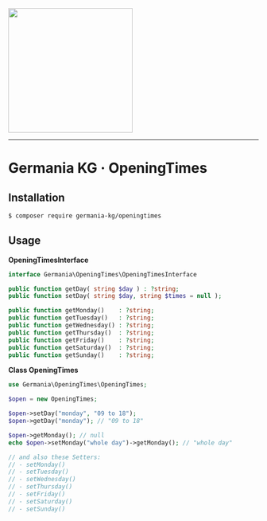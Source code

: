 <img src="https://static.germania-kg.com/logos/ga-logo-2016-web.svgz" width="250px">

------



# Germania KG · OpeningTimes



## Installation

```bash
$ composer require germania-kg/openingtimes
```



## Usage

**OpeningTimesInterface**

```php
interface Germania\OpeningTimes\OpeningTimesInterface

public function getDay( string $day ) : ?string;
public function setDay( string $day, string $times = null );

public function getMonday()    : ?string;
public function getTuesday()   : ?string;
public function getWednesday() : ?string;
public function getThursday()  : ?string;
public function getFriday()    : ?string;
public function getSaturday()  : ?string;
public function getSunday()    : ?string;  
```

**Class OpeningTimes**

```php
use Germania\OpeningTimes\OpeningTimes;

$open = new OpeningTimes;

$open->setDay("monday", "09 to 18");
$open->getDay("monday"); // "09 to 18"

$open->getMonday(); // null
echo $open->setMonday("whole day")->getMonday(); // "whole day"

// and also these Setters:
// - setMonday()
// - setTuesday()
// - setWednesday()
// - setThursday()
// - setFriday()
// - setSaturday()
// - setSunday()
```

